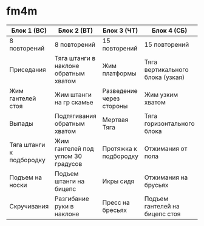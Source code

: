 # fm4m

|Блок 1 (ВС)|Блок 2 (ВТ)|Блок 3 (ЧТ)|Блок 4 (СБ)|
|-----|-----|-----|-----|
|8 повторений|8 повторений|15 повторений|15 повторений|
|Приседания |Тяга штанги в наклоне обратным хватом |Жим платформы|Тяга вертикального блока (узкая)|
|Жим гантелей стоя  |Жим штанги на гр скамье |Разведение через стороны|Жим узким хватом|
|Выпады |Подтягивания обратным хватом  |Мертвая Тяга|Тяга горизонтального блока|
|Тяга штанги к подбородку |Жим гантелей под углом 30 градусов |Протяжка к подбородку|Отжимания от пола|
|Подъем на носки |Подъем штанги на бицепс |Икры сидя|Отжимания на брусьях|
|Скручивания |Разгибание руки в наклоне |Пресс на бресьях|Подъем гантелей на бицепс стоя|
